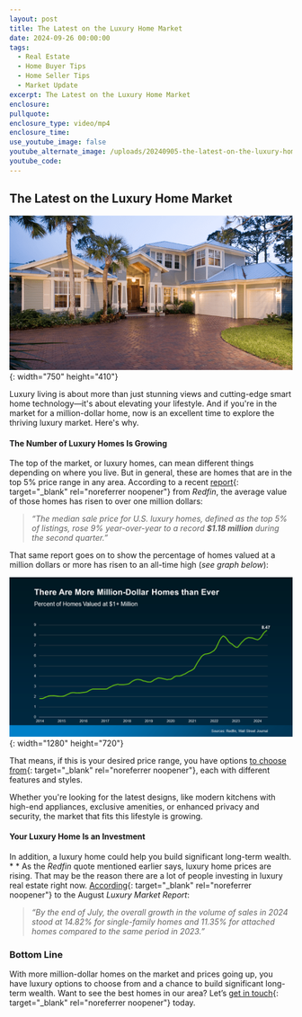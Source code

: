 ```yaml
---
layout: post
title: The Latest on the Luxury Home Market
date: 2024-09-26 00:00:00
tags:
  - Real Estate
  - Home Buyer Tips
  - Home Seller Tips
  - Market Update
excerpt: The Latest on the Luxury Home Market
enclosure:
pullquote:
enclosure_type: video/mp4
enclosure_time:
use_youtube_image: false
youtube_alternate_image: /uploads/20240905-the-latest-on-the-luxury-home-market-original.png
youtube_code:
---
```

## **The Latest on the Luxury Home Market**

![The Latest on the Luxury Home Market](/uploads/20240905-the-latest-on-the-luxury-home-market-original.png "The Latest on the Luxury Home Market"){: width="750" height="410"}

Luxury living is about more than just stunning views and cutting-edge smart home technology—it's about elevating your lifestyle. And if you're in the market for a million-dollar home, now is an excellent time to explore the thriving luxury market. Here's why.

#### **The Number of Luxury Homes Is Growing**

The top of the market, or luxury homes, can mean different things depending on where you live. But in general, these are homes that are in the top 5% price range in any area. According to a recent [report](https://www.wsj.com/real-estate/million-dollar-homes-in-america-5f2b4f04){: target="_blank" rel="noreferrer noopener"} from *Redfin*, the average value of those homes has risen to over one million dollars:

> *“The median sale price for U.S. luxury homes, defined as the top 5% of listings, rose 9% year-over-year to a record **$1.18 million** during the second quarter.”*

That same report goes on to show the percentage of homes valued at a million dollars or more has risen to an all-time high (*see graph below*):

![The Number of Luxury Homes Is Growing](/uploads/20240905-there-are-more-million-dollar-homes-than-ever-original.png "The Number of Luxury Homes Is Growing"){: width="1280" height="720"}

That means, if this is your desired price range, you have options [to choose from](https://www.mykcm.com/2024/08/12/are-there-more-homes-for-sale-where-you-live/){: target="_blank" rel="noreferrer noopener"}, each with different features and styles.

Whether you're looking for the latest designs, like modern kitchens with high-end appliances, exclusive amenities, or enhanced privacy and security, the market that fits this lifestyle is growing.

#### **Your Luxury Home Is an Investment**

In addition, a luxury home could help you build significant long-term wealth. * * As the *Redfin* quote mentioned earlier says, luxury home prices are rising. That may be the reason there are a lot of people investing in luxury real estate right now. [According](https://www.luxuryhomemarketing.com/assets/LMR_NorthAmerica.pdf){: target="_blank" rel="noreferrer noopener"} to the August *Luxury Market Report*:

> *“By the end of July, the overall growth in the volume of sales in 2024 stood at 14.82% for single-family homes and 11.35% for attached homes compared to the same period in 2023.”*

### **Bottom Line**

With more million-dollar homes on the market and prices going up, you have luxury options to choose from and a chance to build significant long-term wealth. Want to see the best homes in our area? Let’s [get in touch](https://buyandsellvero.com/properties "Home Valuation"){: target="_blank" rel="noreferrer noopener"} today.

&nbsp;